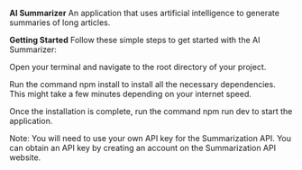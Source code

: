 **AI Summarizer**
An application that uses artificial intelligence to generate summaries of long articles.

**Getting Started**
Follow these simple steps to get started with the AI Summarizer:

Open your terminal and navigate to the root directory of your project.

Run the command npm install to install all the necessary dependencies. This might take a few minutes depending on your internet speed.

Once the installation is complete, run the command npm run dev to start the application.

Note: You will need to use your own API key for the Summarization API. You can obtain an API key by creating an account on the Summarization API website.
